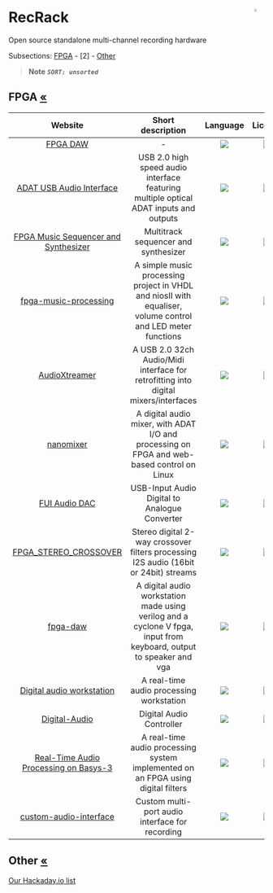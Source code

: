 # RecRack <img align="right" alt="WIP" src="https://user-images.githubusercontent.com/171307/210726270-adc28ba9-dada-42cf-b53e-b01d03e3dca7.png" width="4%" />
Open source standalone multi-channel recording hardware


Subsections: [FPGA](README.md#fpga-) - [2] - [Other](README.md#other-)

>**Note** _**`SORT: unsorted`**_

## FPGA [«](README.md#--)
|Website|Short description|Language|License|Last commit|
|:-:|:-:|:-:|:-:|:-:|
|[FPGA DAW](https://github.com/epritchard13/FPGA-DAW#readme)|-|[![](https://img.shields.io/github/languages/top/epritchard13/FPGA-DAW?color=pink&style=flat-square)](https://github.com/epritchard13/FPGA-DAW/graphs/contributors)|[![](https://flat.badgen.net/github/license/epritchard13/FPGA-DAW?label=)](https://github.com/epritchard13/FPGA-DAW/blob/master/LICENSE)|[![](https://flat.badgen.net/github/last-commit/epritchard13/FPGA-DAW/main?label=)](https://github.com/epritchard13/FPGA-DAW/graphs/code-frequency)|
|[ADAT USB Audio Interface](https://github.com/hansfbaier/adat-usb2-audio-interface#readme)|USB 2.0 high speed audio interface featuring multiple optical ADAT inputs and outputs|[![](https://img.shields.io/github/languages/top/hansfbaier/adat-usb2-audio-interface?color=pink&style=flat-square)](https://github.com/hansfbaier/adat-usb2-audio-interface/graphs/contributors)|[![](https://flat.badgen.net/github/license/hansfbaier/adat-usb2-audio-interface?label=)](https://github.com/hansfbaier/adat-usb2-audio-interface/blob/master/LICENSE)|[![](https://flat.badgen.net/github/last-commit/hansfbaier/adat-usb2-audio-interface/main?label=)](https://github.com/hansfbaier/adat-usb2-audio-interface/graphs/code-frequency)|
|[FPGA Music Sequencer and Synthesizer](https://github.com/cyb0124/FPGA-Music#readme)|Multitrack sequencer and synthesizer|[![](https://img.shields.io/github/languages/top/cyb0124/FPGA-Music?color=pink&style=flat-square)](https://github.com/cyb0124/FPGA-Music/graphs/contributors)|[![](https://flat.badgen.net/github/license/cyb0124/FPGA-Music?label=)](https://github.com/cyb0124/FPGA-Music/blob/master/LICENSE)|[![](https://flat.badgen.net/github/last-commit/cyb0124/FPGA-Music/master?label=)](https://github.com/cyb0124/FPGA-Music/graphs/code-frequency)|
|[fpga-music-processing](https://github.com/nisanthmathew/fpga-music-processing#readme)|A simple music processing project in VHDL and niosII with equaliser, volume control and LED meter functions|[![](https://img.shields.io/github/languages/top/nisanthmathew/fpga-music-processing?color=pink&style=flat-square)](https://github.com/nisanthmathew/fpga-music-processing/graphs/contributors)|[![](https://flat.badgen.net/github/license/nisanthmathew/fpga-music-processing?label=)](https://github.com/nisanthmathew/fpga-music-processing/blob/master/LICENSE)|[![](https://flat.badgen.net/github/last-commit/nisanthmathew/fpga-music-processing/master?label=)](https://github.com/nisanthmathew/fpga-music-processing/graphs/code-frequency)|
|[AudioXtreamer](https://github.com/eltortugo/audioxtreamer#readme)|A USB 2.0 32ch Audio/Midi interface for retrofitting into digital mixers/interfaces|[![](https://img.shields.io/github/languages/top/eltortugo/audioxtreamer?color=pink&style=flat-square)](https://github.com/eltortugo/audioxtreamer/graphs/contributors)|[![](https://flat.badgen.net/github/license/eltortugo/audioxtreamer?label=)](https://github.com/eltortugo/audioxtreamer/blob/master/LICENSE)|[![](https://flat.badgen.net/github/last-commit/eltortugo/audioxtreamer/master?label=)](https://github.com/eltortugo/audioxtreamer/graphs/code-frequency)|
|[nanomixer](http://nanomixer.blogspot.com/)|A digital audio mixer, with ADAT I/O and processing on FPGA and web-based control on Linux|[![](https://img.shields.io/github/languages/top/nanomixer/nanomixer?color=pink&style=flat-square)](https://github.com/nanomixer/nanomixer/graphs/contributors)|[![](https://flat.badgen.net/github/license/nanomixer/nanomixer?label=)](https://github.com/nanomixer/nanomixer/blob/master/LICENSE)|[![](https://flat.badgen.net/github/last-commit/nanomixer/nanomixer/master?label=)](https://github.com/nanomixer/nanomixer/graphs/code-frequency)|
|[FUI Audio DAC](https://sourceforge.net/p/fui-audio-dac/wiki/Introduction/)|USB-Input Audio Digital to Analogue Converter|[![](https://img.shields.io/github/languages/top/jpt13653903/FUI-Audio-DAC?color=pink&style=flat-square)](https://github.com/jpt13653903/FUI-Audio-DAC/graphs/contributors)|[![](https://flat.badgen.net/github/license/jpt13653903/FUI-Audio-DAC?label=)](https://github.com/jpt13653903/FUI-Audio-DAC/blob/master/LICENSE)|[![](https://flat.badgen.net/github/last-commit/jpt13653903/FUI-Audio-DAC/master?label=)](https://github.com/jpt13653903/FUI-Audio-DAC/graphs/code-frequency)|
|[FPGA_STEREO_CROSSOVER](https://github.com/har-in-air/FPGA_STEREO_CROSSOVER#readme)|Stereo digital 2-way crossover filters processing I2S audio (16bit or 24bit) streams|[![](https://img.shields.io/github/languages/top/har-in-air/FPGA_STEREO_CROSSOVER?color=pink&style=flat-square)](https://github.com/har-in-air/FPGA_STEREO_CROSSOVER/graphs/contributors)|[![](https://flat.badgen.net/github/license/har-in-air/FPGA_STEREO_CROSSOVER?label=)](https://github.com/har-in-air/FPGA_STEREO_CROSSOVER/blob/master/LICENSE)|[![](https://flat.badgen.net/github/last-commit/har-in-air/FPGA_STEREO_CROSSOVER/master?label=)](https://github.com/har-in-air/FPGA_STEREO_CROSSOVER/graphs/code-frequency)|
|[fpga-daw](https://github.com/DanNicolau/fpga-daw#readme)|A digital audio workstation made using verilog and a cyclone V fpga, input from keyboard, output to speaker and vga|[![](https://img.shields.io/github/languages/top/DanNicolau/fpga-daw?color=pink&style=flat-square)](https://github.com/DanNicolau/fpga-daw/graphs/contributors)|[![](https://flat.badgen.net/github/license/DanNicolau/fpga-daw?label=)](https://github.com/DanNicolau/fpga-daw/blob/master/LICENSE)|[![](https://flat.badgen.net/github/last-commit/DanNicolau/fpga-daw/master?label=)](https://github.com/DanNicolau/fpga-daw/graphs/code-frequency)|
|[Digital audio workstation](https://github.com/davidebrescia/FPGA_digital_audio_workstation#readme)|A real-time audio processing workstation|[![](https://img.shields.io/github/languages/top/davidebrescia/FPGA_digital_audio_workstation?color=pink&style=flat-square)](https://github.com/davidebrescia/FPGA_digital_audio_workstation/graphs/contributors)|[![](https://flat.badgen.net/github/license/davidebrescia/FPGA_digital_audio_workstation?label=)](https://github.com/davidebrescia/FPGA_digital_audio_workstation/blob/master/LICENSE)|[![](https://flat.badgen.net/github/last-commit/davidebrescia/FPGA_digital_audio_workstation/main?label=)](https://github.com/davidebrescia/FPGA_digital_audio_workstation/graphs/code-frequency)|
|[Digital-Audio](https://github.com/n-wagner/Digital-Audio#readme)|Digital Audio Controller|[![](https://img.shields.io/github/languages/top/n-wagner/Digital-Audio?color=pink&style=flat-square)](https://github.com/n-wagner/Digital-Audio/graphs/contributors)|[![](https://flat.badgen.net/github/license/n-wagner/Digital-Audio?label=)](https://github.com/n-wagner/Digital-Audio/blob/master/LICENSE)|[![](https://flat.badgen.net/github/last-commit/n-wagner/Digital-Audio/main?label=)](https://github.com/n-wagner/Digital-Audio/graphs/code-frequency)|
|[Real-Time Audio Processing on Basys-3](https://github.com/wasid-malik/real-time-audio-processing#readme)|A real-time audio processing system implemented on an FPGA using digital filters|[![](https://img.shields.io/github/languages/top/wasid-malik/real-time-audio-processing?color=pink&style=flat-square)](https://github.com/wasid-malik/real-time-audio-processing/graphs/contributors)|[![](https://flat.badgen.net/github/license/wasid-malik/real-time-audio-processing?label=)](https://github.com/wasid-malik/real-time-audio-processing/blob/master/LICENSE)|[![](https://flat.badgen.net/github/last-commit/wasid-malik/real-time-audio-processing/main?label=)](https://github.com/wasid-malik/real-time-audio-processing/graphs/code-frequency)|
|[custom-audio-interface](https://github.com/Beirdo/custom-audio-interface#readme)|Custom multi-port audio interface for recording|[![](https://img.shields.io/github/languages/top/Beirdo/custom-audio-interface?color=pink&style=flat-square)](https://github.com/Beirdo/custom-audio-interface/graphs/contributors)|[![](https://flat.badgen.net/github/license/Beirdo/custom-audio-interface?label=)](https://github.com/Beirdo/custom-audio-interface/blob/master/LICENSE)|[![](https://flat.badgen.net/github/last-commit/Beirdo/custom-audio-interface?label=)](https://github.com/Beirdo/custom-audio-interface/graphs/code-frequency)|

## Other [«](README.md#--)
[Our Hackaday.io list](https://hackaday.io/list/164050-recrack-projects)
